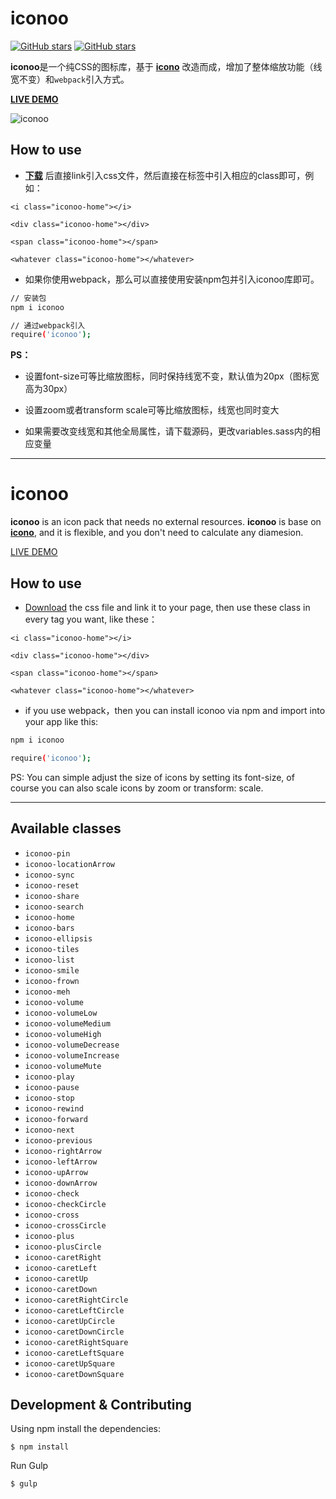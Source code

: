 # iconoo

[![GitHub stars](https://img.shields.io/github/stars/qieguo2016/iconoo.svg)](https://github.com/qieguo2016/iconoo/stargazers) [![GitHub stars](https://img.shields.io/github/stars/qieguo2016/iconoo.svg)](https://github.com/qieguo2016/iconoo/stargazers)

**iconoo**是一个纯CSS的图标库，基于 **[icono][1]** 改造而成，增加了整体缩放功能（线宽不变）和`webpack`引入方式。

**[LIVE DEMO][2]**

![iconoo][3]

## How to use

- **[下载][4]** 后直接link引入css文件，然后直接在标签中引入相应的class即可，例如：

`<i class="iconoo-home"></i>`

`<div class="iconoo-home"></div>`

`<span class="iconoo-home"></span>`

`<whatever class="iconoo-home"></whatever>`

- 如果你使用webpack，那么可以直接使用安装npm包并引入iconoo库即可。

```bash
// 安装包
npm i iconoo

// 通过webpack引入
require('iconoo');
```

**PS：**

- 设置font-size可等比缩放图标，同时保持线宽不变，默认值为20px（图标宽高为30px）

- 设置zoom或者transform scale可等比缩放图标，线宽也同时变大

- 如果需要改变线宽和其他全局属性，请下载源码，更改variables.sass内的相应变量

-------

# iconoo

**iconoo** is an icon pack that needs no external resources. **iconoo** is base on **[icono][1]**, and it is flexible, and you don't need to calculate any diamesion.

[LIVE DEMO][2]

## How to use

- [Download][3] the css file and link it to your page, then use these class in every tag you want, like these：

`<i class="iconoo-home"></i>`

`<div class="iconoo-home"></div>`

`<span class="iconoo-home"></span>`

`<whatever class="iconoo-home"></whatever>`

- if you use webpack，then you can install iconoo via npm and import into your app like this: 

```bash
npm i iconoo

require('iconoo');
```

PS: You can simple adjust the size of icons by setting its font-size, of course you can also scale icons by zoom or transform: scale.
  
[1]:https://github.com/saeedalipoor/icono
[2]:https://qieguo2016.github.io/iconoo/
[3]:https://github.com/qieguo2016/iconoo/blob/master/.github/iconoo.png
[4]:https://github.com/qieguo2016/iconoo/blob/master/dist/iconoo.min.css
  
------

## Available classes

 * `iconoo-pin`
 * `iconoo-locationArrow`
 * `iconoo-sync`
 * `iconoo-reset`
 * `iconoo-share`
 * `iconoo-search`
 * `iconoo-home`
 * `iconoo-bars`
 * `iconoo-ellipsis`
 * `iconoo-tiles`
 * `iconoo-list`
 * `iconoo-smile`
 * `iconoo-frown`
 * `iconoo-meh`
 * `iconoo-volume`
 * `iconoo-volumeLow`
 * `iconoo-volumeMedium`
 * `iconoo-volumeHigh`
 * `iconoo-volumeDecrease`
 * `iconoo-volumeIncrease`
 * `iconoo-volumeMute`
 * `iconoo-play`
 * `iconoo-pause`
 * `iconoo-stop`
 * `iconoo-rewind`
 * `iconoo-forward`
 * `iconoo-next`
 * `iconoo-previous`
 * `iconoo-rightArrow`
 * `iconoo-leftArrow`
 * `iconoo-upArrow`
 * `iconoo-downArrow`
 * `iconoo-check`
 * `iconoo-checkCircle`
 * `iconoo-cross`
 * `iconoo-crossCircle`
 * `iconoo-plus`
 * `iconoo-plusCircle`
 * `iconoo-caretRight`
 * `iconoo-caretLeft`
 * `iconoo-caretUp`
 * `iconoo-caretDown`
 * `iconoo-caretRightCircle`
 * `iconoo-caretLeftCircle`
 * `iconoo-caretUpCircle`
 * `iconoo-caretDownCircle`
 * `iconoo-caretRightSquare`
 * `iconoo-caretLeftSquare`
 * `iconoo-caretUpSquare`
 * `iconoo-caretDownSquare`
  
## Development & Contributing

Using npm install the dependencies:

    $ npm install

Run Gulp

    $ gulp

